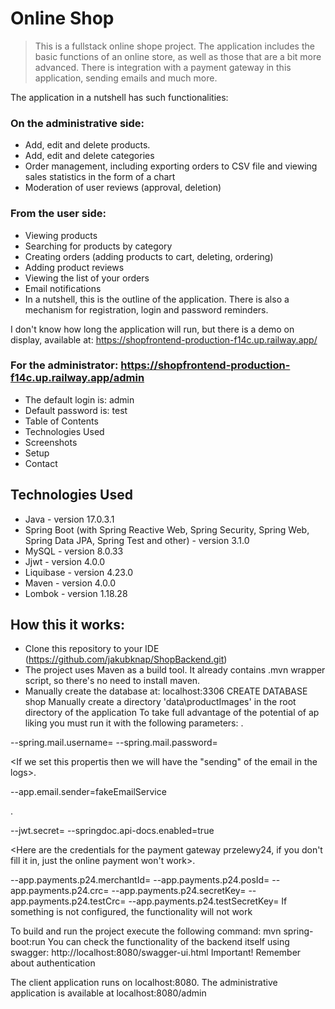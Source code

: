# Online Shop
> This is a fullstack online shope project. The application includes the basic functions of an online store, as well as those that are a bit more advanced. There is integration with a payment gateway in this application, sending emails and much more.

The application in a nutshell has such functionalities:

### On the administrative side:

  - Add, edit and delete products.
  - Add, edit and delete categories
  - Order management, including exporting orders to CSV file and viewing sales statistics in the form of a chart
  - Moderation of user reviews (approval, deletion)

### From the user side:

  - Viewing products
  - Searching for products by category
  - Creating orders (adding products to cart, deleting, ordering)
  - Adding product reviews
  - Viewing the list of your orders
  - Email notifications
  - In a nutshell, this is the outline of the application. There is also a mechanism for registration, login and password reminders.

I don't know how long the application will run, but there is a demo on display, available at: https://shopfrontend-production-f14c.up.railway.app/

### For the administrator: https://shopfrontend-production-f14c.up.railway.app/admin

  - The default login is: admin
  - Default password is: test
  - Table of Contents
  - Technologies Used
  - Screenshots
  - Setup
  - Contact

## Technologies Used
  - Java - version 17.0.3.1
  - Spring Boot (with Spring Reactive Web, Spring Security, Spring Web, Spring Data JPA, Spring Test and other) - version 3.1.0
  - MySQL - version 8.0.33
  - Jjwt - version 4.0.0
  - Liquibase - version 4.23.0
  - Maven - version 4.0.0
  - Lombok - version 1.18.28

## How this it works:
  - Clone this repository to your IDE (https://github.com/jakubknap/ShopBackend.git)
  - The project uses Maven as a build tool. It already contains .mvn wrapper script, so there's no need to install maven.
  - Manually create the database at: localhost:3306
 CREATE DATABASE shop
Manually create a directory 'data\productImages' in the root directory of the application
To take full advantage of the potential of ap liking you must run it with the following parameters:
<this is for sending email>.

--spring.mail.username=<your email to gmail>
--spring.mail.password=<your password to gmail>

<If we set this propertis then we will have the "sending" of the email in the logs>.

--app.email.sender=fakeEmailService

<Needed for jwt>.

--jwt.secret=<your secret jwt string>
--springdoc.api-docs.enabled=true

<Here are the credentials for the payment gateway przelewy24, if you don't fill it in, just the online payment won't work>.

--app.payments.p24.merchantId=<your merchant id>
--app.payments.p24.posId=<your pos id>
--app.payments.p24.crc=<your crc>
--app.payments.p24.secretKey=<your secret key>
--app.payments.p24.testCrc=<your test crc>
--app.payments.p24.testSecretKey=<your test secret key>
If something is not configured, the functionality will not work

To build and run the project execute the following command:
  mvn spring-boot:run
You can check the functionality of the backend itself using swagger: http://localhost:8080/swagger-ui.html Important! Remember about authentication

The client application runs on localhost:8080. The administrative application is available at localhost:8080/admin

